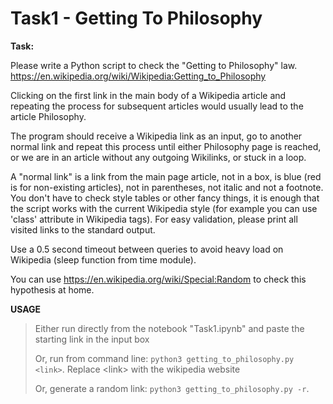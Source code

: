 # Task1 - Getting To Philosophy

**Task:**

Please write a Python script to check the "Getting to Philosophy" law.
https://en.wikipedia.org/wiki/Wikipedia:Getting_to_Philosophy
 
Clicking on the first link in the main body of a Wikipedia article and repeating the process for subsequent articles would usually lead to the article Philosophy.
 
The program should receive a Wikipedia link as an input, go to another normal link and repeat this process until either Philosophy page is reached, or we are in an article without any outgoing Wikilinks, or stuck in a loop.
 
A "normal link" is a link from the main page article, not in a box, is blue (red is for non-existing articles), not in parentheses, not italic and not a footnote. You don't have to check style tables or other fancy things, it is enough that the script works with the current Wikipedia style (for example you can use 'class' attribute in Wikipedia tags). For easy validation, please print all visited links to the standard output.
 
Use a 0.5 second timeout between queries to avoid heavy load on Wikipedia (sleep function from time module).
 
You can use https://en.wikipedia.org/wiki/Special:Random to check this hypothesis at home.



**USAGE**
> Either run directly from the notebook "Task1.ipynb" and paste the starting link in the input box
>
> Or, run from command line: `python3 getting_to_philosophy.py <link>`. Replace \<link\> with the wikipedia website
> 
> Or, generate a random link: `python3 getting_to_philosophy.py -r`.
